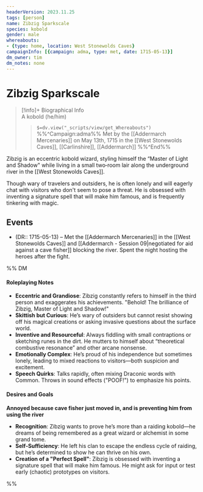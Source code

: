 ```yaml
---
headerVersion: 2023.11.25
tags: [person]
name: Zibzig Sparkscale
species: kobold
gender: male
whereabouts:
- {type: home, location: West Stonewolds Caves}
campaignInfo: [{campaign: adma, type: met, date: 1715-05-13}]
dm_owner: tim
dm_notes: none
---
```

# Zibzig Sparkscale
>[!info]+ Biographical Info  
> A kobold (he/him)  
>> `$=dv.view("_scripts/view/get_Whereabouts")`  
>> %%^Campaign:adma%% Met by the [[Addermarch Mercenaries]] on May 13th, 1715 in the [[West Stonewolds Caves]], [[Carlinshire]], [[Addermarch]] %%^End%%

Zibzig is an eccentric kobold wizard, styling himself the “Master of Light and Shadow" while living in a small two‑room lair along the underground river in the [[West Stonewolds Caves]].  

Though wary of travelers and outsiders, he is often lonely and will eagerly chat with visitors who don't seem to pose a threat. He is obsessed with inventing a signature spell that will make him famous, and is frequently tinkering with magic. 

## Events
- (DR:: 1715-05-13) – Met the [[Addermarch Mercenaries]] in the [[West Stonewolds Caves]] and [[Addermarch - Session 09|negotiated for aid against a cave fisher]] blocking the river. Spent the night hosting the heroes after the fight. 


%% DM

####  **Roleplaying Notes**

- **Eccentric and Grandiose**: Zibzig constantly refers to himself in the third person and exaggerates his achievements. "Behold! The brilliance of Zibzig, Master of Light and Shadow!"
- **Skittish but Curious**: He’s wary of outsiders but cannot resist showing off his magical creations or asking invasive questions about the surface world.
- **Inventive and Resourceful**: Always fiddling with small contraptions or sketching runes in the dirt. He mutters to himself about “theoretical combustive resonance” and other arcane nonsense.
- **Emotionally Complex**: He’s proud of his independence but sometimes lonely, leading to mixed reactions to visitors—both suspicion and excitement.
- **Speech Quirks**: Talks rapidly, often mixing Draconic words with Common. Throws in sound effects ("POOF!") to emphasize his points.
#### **Desires and Goals**

**Annoyed because cave fisher just moved in, and is preventing him from using the river**

- **Recognition**: Zibzig wants to prove he’s more than a raiding kobold—he dreams of being remembered as a great wizard or alchemist in some grand tome.
- **Self-Sufficiency**: He left his clan to escape the endless cycle of raiding, but he’s determined to show he can thrive on his own.
- **Creation of a "Perfect Spell"**: Zibzig is obsessed with inventing a signature spell that will make him famous. He might ask for input or test early (chaotic) prototypes on visitors.


%%
